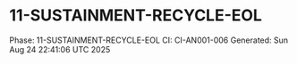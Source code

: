 # 11-SUSTAINMENT-RECYCLE-EOL
Phase: 11-SUSTAINMENT-RECYCLE-EOL
CI: CI-AN001-006
Generated: Sun Aug 24 22:41:06 UTC 2025
